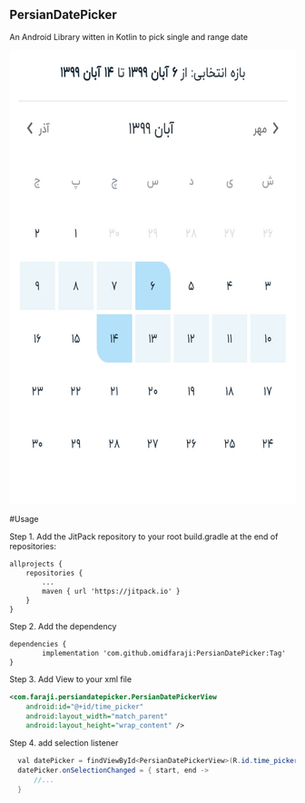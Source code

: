## PersianDatePicker

An Android Library witten in Kotlin to pick single and range date 

 <img src="https://raw.githubusercontent.com/omidfaraji/PersianDatePicker/master/ScreenShot/sc1.jpg"  height="800" width="929" />


#Usage

Step 1. Add the JitPack repository to your root build.gradle at the end of repositories:

	allprojects {
		repositories {
			...
			maven { url 'https://jitpack.io' }
		}
	}
 
Step 2. Add the dependency

	dependencies {
	        implementation 'com.github.omidfaraji:PersianDatePicker:Tag'
	}
 
 Step 3. Add View to your xml file
 ```xml
 <com.faraji.persiandatepicker.PersianDatePickerView
     android:id="@+id/time_picker"
     android:layout_width="match_parent"
     android:layout_height="wrap_content" />
```

Step 4. add selection listener
```java
  val datePicker = findViewById<PersianDatePickerView>(R.id.time_picker)
  datePicker.onSelectionChanged = { start, end ->
      //...
  }
```
